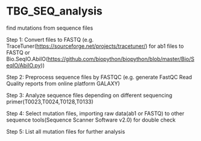 # TBG_SEQ_analysis
find mutations from sequence files

Step 1: Convert files to FASTQ (e.g. TraceTuner(https://sourceforge.net/projects/tracetuner/) for ab1 files to FASTQ or Bio.SeqIO.AbiIO(https://github.com/biopython/biopython/blob/master/Bio/SeqIO/AbiIO.py))

Step 2: Preprocess sequence files by FASTQC (e.g. generate FastQC Read Quality reports from online platform GALAXY)

Step 3: Analyze sequence files depending on different sequencing primer(T0023,T0024,T0128,T0133)

Step 4: Select mutation files, importing raw data(ab1 or FASTQ) to other sequence tools(Sequence Scanner Software v2.0) for double check 

Step 5: List all mutation files for further analysis 
